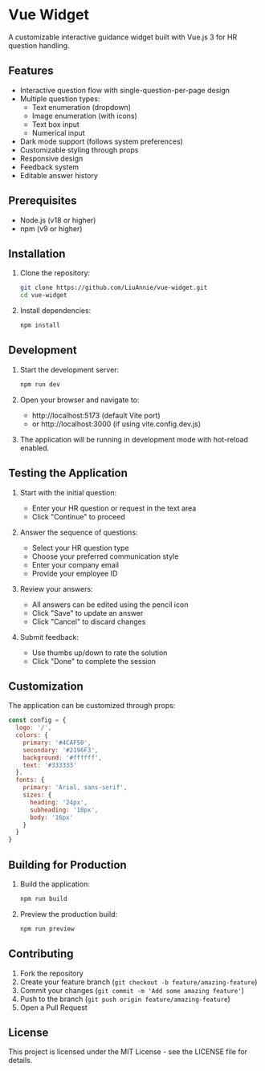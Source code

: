 # Vue Widget

A customizable interactive guidance widget built with Vue.js 3 for HR question handling.

## Features

- Interactive question flow with single-question-per-page design
- Multiple question types:
  - Text enumeration (dropdown)
  - Image enumeration (with icons)
  - Text box input
  - Numerical input
- Dark mode support (follows system preferences)
- Customizable styling through props
- Responsive design
- Feedback system
- Editable answer history

## Prerequisites

- Node.js (v18 or higher)
- npm (v9 or higher)

## Installation

1. Clone the repository:
   ```bash
   git clone https://github.com/LiuAnnie/vue-widget.git
   cd vue-widget
   ```

2. Install dependencies:
   ```bash
   npm install
   ```

## Development

1. Start the development server:
   ```bash
   npm run dev
   ```

2. Open your browser and navigate to:
   - http://localhost:5173 (default Vite port)
   - or http://localhost:3000 (if using vite.config.dev.js)

3. The application will be running in development mode with hot-reload enabled.

## Testing the Application

1. Start with the initial question:
   - Enter your HR question or request in the text area
   - Click "Continue" to proceed

2. Answer the sequence of questions:
   - Select your HR question type
   - Choose your preferred communication style
   - Enter your company email
   - Provide your employee ID

3. Review your answers:
   - All answers can be edited using the pencil icon
   - Click "Save" to update an answer
   - Click "Cancel" to discard changes

4. Submit feedback:
   - Use thumbs up/down to rate the solution
   - Click "Done" to complete the session

## Customization

The application can be customized through props:

```javascript
const config = {
  logo: '/',
  colors: {
    primary: '#4CAF50',
    secondary: '#2196F3',
    background: '#ffffff',
    text: '#333333'
  },
  fonts: {
    primary: 'Arial, sans-serif',
    sizes: {
      heading: '24px',
      subheading: '18px',
      body: '16px'
    }
  }
}
```

## Building for Production

1. Build the application:
   ```bash
   npm run build
   ```

2. Preview the production build:
   ```bash
   npm run preview
   ```

## Contributing

1. Fork the repository
2. Create your feature branch (`git checkout -b feature/amazing-feature`)
3. Commit your changes (`git commit -m 'Add some amazing feature'`)
4. Push to the branch (`git push origin feature/amazing-feature`)
5. Open a Pull Request

## License

This project is licensed under the MIT License - see the LICENSE file for details.